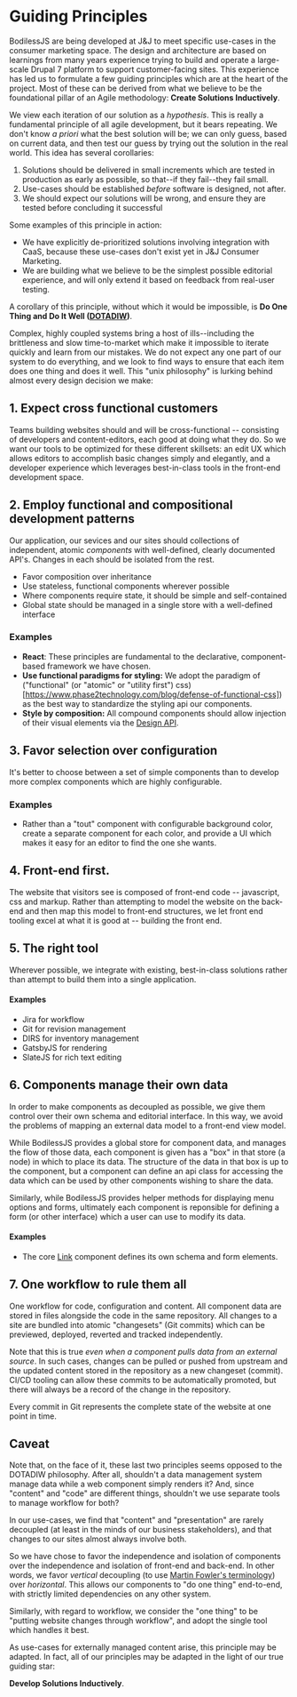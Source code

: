 # Guiding Principles

BodilessJS are being developed at J&J to
meet specific use-cases in the consumer marketing space. The design and
architecture are based on learnings from many years experience trying to build
and operate a large-scale Drupal 7 platform to support customer-facing sites. This
experience has led us to formulate a few guiding principles which are at the heart
of the project. Most of these can be derived from what we believe to be the
foundational pillar of an Agile methodology: **Create Solutions Inductively**.

We view each iteration of our solution as a *hypothesis*. This is really a
fundamental principle of all agile development, but it bears repeating. We don't
know *a priori* what the best solution will be; we can only guess, based on
current data, and then test our guess by trying out the solution in the real
world. This idea has several corollaries:

1. Solutions should be delivered in small increments which are tested in
   production as early as possible, so that--if they fail--they fail small.
2. Use-cases should be established *before* software is designed, not after.
3. We should expect our solutions will be wrong, and ensure they are tested before
   concluding it successful

Some examples of this principle in action:
- We have explicitly de-prioritized solutions involving integration with CaaS,
  because these use-cases don't exist yet in J&J Consumer Marketing.
- We are building what we believe to be the simplest possible editorial
  experience, and will only extend it based on feedback from real-user testing.

A corollary of this principle, without which it would be impossible,
is **Do One Thing and Do It Well ([DOTADIW](http://dotadiw.com/))**.

Complex, highly coupled systems bring a host of ills--including the brittleness
and slow time-to-market which make it impossible to iterate quickly and learn
from our mistakes. We do not expect any one part of our system to do everything,
and we look to find ways to ensure that each item does one thing and does it
well. This "unix philosophy" is lurking behind almost every design decision we
make:

## 1. Expect cross functional customers
Teams building websites should and will be cross-functional -- consisting of
developers and content-editors, each good at doing what they do. So we want our
tools to be optimized for these different skillsets:  an edit UX which allows
editors to accomplish basic changes simply and elegantly, and a developer
experience which leverages best-in-class tools in the front-end development space.

## 2. Employ functional and compositional development patterns
Our application, our sevices and our sites should collections of independent,
atomic *components* with well-defined, clearly documented API's. Changes
in each should be isolated from the rest.
- Favor composition over inheritance
- Use stateless, functional components wherever possible
- Where components require state, it should be simple and self-contained
- Global state should be managed in a single store with a well-defined interface

### Examples
- **React**: These principles are fundamental to the declarative, component-based
  framework we have chosen.
- **Use functional paradigms for styling:** We adopt the paradigm of
  ("functional" (or "atomic" or "utility first") css)[https://www.phase2technology.com/blog/defense-of-functional-css])
  as the best way to standardize the styling api our components.
- **Style by composition:** All compound components should allow injection of
  their visual elements via the [Design API](../packages/fclasses/README.md).

## 3. Favor selection over configuration
It's better to choose between a set of simple components than to develop more
complex components which are highly configurable.

### Examples
- Rather than a "tout" component with configurable background color, create a
  separate component for each color, and provide a UI which makes it easy for
  an editor to find the one she wants.

## 4. Front-end first.
The website that visitors see is composed of front-end code -- javascript, css
and markup. Rather than attempting to model the website on the back-end and then
map this model to front-end structures, we let front end tooling excel at what
it is good at -- building the front end.

## 5. The right tool
Wherever possible, we integrate with existing, best-in-class solutions rather
than attempt to build them into a single application.

#### Examples
- Jira for workflow
- Git for revision management
- DIRS for inventory management
- GatsbyJS for rendering
- SlateJS for rich text editing

## 6. Components manage their own data
In order to make components as decoupled as possible, we give them control
over their own schema and editorial interface.  In this way, we avoid the
problems of mapping an external data model to a front-end view model.

While BodilessJS provides a global store for component data, and manages the
flow of those data, each component is given has a "box" in that store (a node)
in which to place its data. The structure of the data in that box is up to the
component, but a component can define an api class for accessing the data which
can be used by other components wishing to share the data.

Similarly, while BodilessJS provides helper methods for displaying menu options
and forms, ultimately each component is reponsible for defining a form (or
other interface) which a user can use to modify its data.

#### Examples
- The core [Link](../packages/bodiless-components/src/Link.tsx) component defines
  its own schema and form elements.

## 7. One workflow to rule them all
One workflow for code, configuration and content. All component data are stored
in files alongside the code in the same repository. All changes to a site are
bundled into atomic "changesets" (Git commits) which can be previewed, deployed,
reverted and tracked independently. 

Note that this is true *even when a component pulls data from an external
source*. In such cases, changes can be pulled or pushed from upstream and the
updated content stored in the repository as a new changeset (commit). CI/CD
tooling can allow these commits to be automatically promoted, but there will
always be a record of the change in the repository.

Every commit in Git represents the complete state of the website at one point
in time.

## Caveat

Note that, on the face of it, these last two principles seems opposed to the
DOTADIW philosophy. After all, shouldn't a data management system manage data
while a web component simply renders it? And, since "content" and "code" are
different things, shouldn't we use separate tools to manage workflow for both?

In our use-cases, we find that "content" and "presentation" are rarely
decoupled (at least in the minds of our business stakeholders), and that
changes to our sites almost always involve both.

So we have chose to favor the independence and isolation of components over the
independence and isolation of front-end and back-end. In other words, we favor
*vertical* decoupling (to use
[Martin Fowler's terminology](https://martinfowler.com/articles/break-monolith-into-microservices.html#DecoupleVerticallyAndReleaseTheDataEarly))
over *horizontal*. This allows our components to "do one thing" end-to-end,
with strictly limited dependencies on any other system.

Similarly, with regard to workflow, we consider the "one thing"
to be "putting website changes through workflow", and adopt the single tool
which handles it best.

As use-cases for externally managed content arise, this principle may be
adapted.  In fact, all of our principles may be adapted in the light of
our true guiding star:

**Develop Solutions Inductively**.

